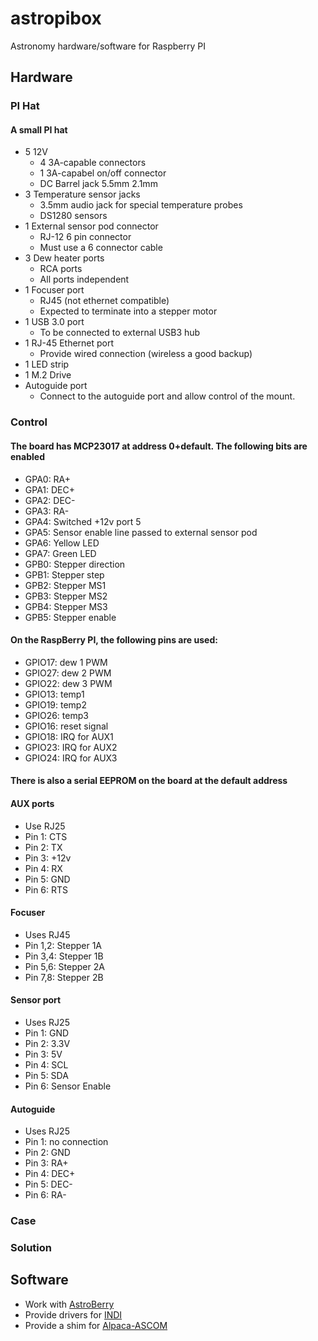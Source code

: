 # astropibox
Astronomy hardware/software for Raspberry PI
## Hardware
### PI Hat
#### A small PI hat
* 5 12V 
  * 4 3A-capable connectors
  * 1 3A-capabel on/off connector
  * DC Barrel jack 5.5mm 2.1mm
* 3 Temperature sensor jacks
  * 3.5mm audio jack for special temperature probes
  * DS1280 sensors
* 1 External sensor pod connector  
  * RJ-12 6 pin connector
  * Must use a 6 connector cable
* 3 Dew heater ports
  * RCA ports
  * All ports independent
* 1 Focuser port
  * RJ45 (not ethernet compatible)
  * Expected to terminate into a stepper motor
* 1 USB 3.0 port
  * To be connected to external USB3 hub
* 1 RJ-45 Ethernet port
  * Provide wired connection (wireless a good backup)
* 1 LED strip
* 1 M.2 Drive
* Autoguide port
  * Connect to the autoguide port and allow control of the mount.
### Control
#### The board has MCP23017 at address 0+default. The following bits are enabled
* GPA0: RA+
* GPA1: DEC+
* GPA2: DEC-
* GPA3: RA-
* GPA4: Switched +12v port 5
* GPA5: Sensor enable line passed to external sensor pod
* GPA6: Yellow LED
* GPA7: Green LED
* GPB0: Stepper direction
* GPB1: Stepper step
* GPB2: Stepper MS1
* GPB3: Stepper MS2
* GPB4: Stepper MS3
* GPB5: Stepper enable
#### On the RaspBerry PI, the following pins are used:
* GPIO17: dew 1 PWM
* GPIO27: dew 2 PWM
* GPIO22: dew 3 PWM
* GPIO13: temp1
* GPIO19: temp2
* GPIO26: temp3
* GPIO16: reset signal
* GPIO18: IRQ for AUX1
* GPIO23: IRQ for AUX2
* GPIO24: IRQ for AUX3
#### There is also a serial EEPROM on the board at the default address
#### AUX ports
* Use RJ25
 * Pin 1: CTS
 * Pin 2: TX
 * Pin 3: +12v
 * Pin 4: RX
 * Pin 5: GND
 * Pin 6: RTS
#### Focuser
* Uses RJ45
 * Pin 1,2: Stepper 1A
 * Pin 3,4: Stepper 1B
 * Pin 5,6: Stepper 2A
 * Pin 7,8: Stepper 2B
#### Sensor port
* Uses RJ25
 * Pin 1: GND
 * Pin 2: 3.3V
 * Pin 3: 5V
 * Pin 4: SCL
 * Pin 5: SDA
 * Pin 6: Sensor Enable

#### Autoguide
* Uses RJ25
 * Pin 1: no connection
 * Pin 2: GND
 * Pin 3: RA+
 * Pin 4: DEC+
 * Pin 5: DEC-
 * Pin 6: RA-
 


### Case
### Solution
## Software
* Work with [AstroBerry](https://astroberry.io)
* Provide drivers for [INDI](https://indilib.org) 
* Provide a shim for [Alpaca-ASCOM](https://ascom-standards.org/Developer/Alpaca.htm)


